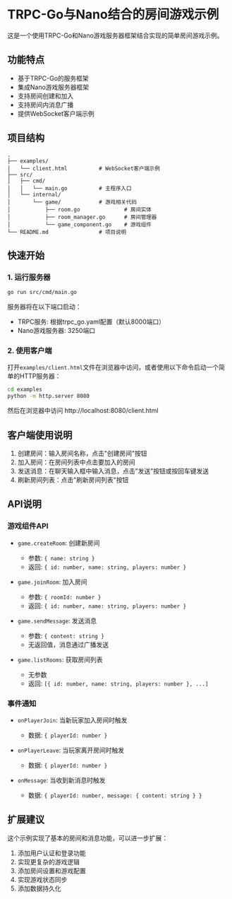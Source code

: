 # TRPC-Go与Nano结合的房间游戏示例

这是一个使用TRPC-Go和Nano游戏服务器框架结合实现的简单房间游戏示例。

## 功能特点

- 基于TRPC-Go的服务框架
- 集成Nano游戏服务器框架
- 支持房间创建和加入
- 支持房间内消息广播
- 提供WebSocket客户端示例

## 项目结构

```
.
├── examples/
│   └── client.html          # WebSocket客户端示例
├── src/
│   ├── cmd/
│   │   └── main.go          # 主程序入口
│   └── internal/
│       └── game/            # 游戏相关代码
│           ├── room.go              # 房间实体
│           ├── room_manager.go      # 房间管理器
│           └── game_component.go    # 游戏组件
└── README.md                # 项目说明
```

## 快速开始

### 1. 运行服务器

```bash
go run src/cmd/main.go
```

服务器将在以下端口启动：
- TRPC服务: 根据trpc_go.yaml配置（默认8000端口）
- Nano游戏服务器: 3250端口

### 2. 使用客户端

打开`examples/client.html`文件在浏览器中访问，或者使用以下命令启动一个简单的HTTP服务器：

```bash
cd examples
python -m http.server 8080
```

然后在浏览器中访问 http://localhost:8080/client.html

## 客户端使用说明

1. 创建房间：输入房间名称，点击"创建房间"按钮
2. 加入房间：在房间列表中点击要加入的房间
3. 发送消息：在聊天输入框中输入消息，点击"发送"按钮或按回车键发送
4. 刷新房间列表：点击"刷新房间列表"按钮

## API说明

### 游戏组件API

- `game.createRoom`: 创建新房间
  - 参数: `{ name: string }`
  - 返回: `{ id: number, name: string, players: number }`

- `game.joinRoom`: 加入房间
  - 参数: `{ roomId: number }`
  - 返回: `{ id: number, name: string, players: number }`

- `game.sendMessage`: 发送消息
  - 参数: `{ content: string }`
  - 无返回值，消息通过广播发送

- `game.listRooms`: 获取房间列表
  - 无参数
  - 返回: `[{ id: number, name: string, players: number }, ...]`

### 事件通知

- `onPlayerJoin`: 当新玩家加入房间时触发
  - 数据: `{ playerId: number }`

- `onPlayerLeave`: 当玩家离开房间时触发
  - 数据: `{ playerId: number }`

- `onMessage`: 当收到新消息时触发
  - 数据: `{ playerId: number, message: { content: string } }`

## 扩展建议

这个示例实现了基本的房间和消息功能，可以进一步扩展：

1. 添加用户认证和登录功能
2. 实现更复杂的游戏逻辑
3. 添加房间设置和游戏配置
4. 实现游戏状态同步
5. 添加数据持久化